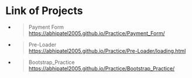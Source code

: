 ﻿# Link of Projects

- > Payment Form<br>https://abhipatel2005.github.io/Practice/Payment_Form/
- > Pre-Loader<br>https://abhipatel2005.github.io/Practice/Pre-Loader/loading.html
- > Bootstrap_Practice<br>https://abhipatel2005.github.io/Practice/Bootstrap_Practice/
